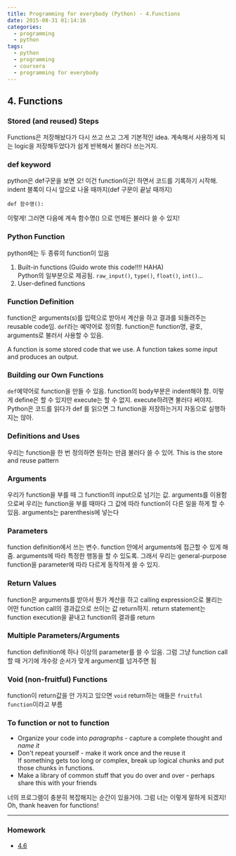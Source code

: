 ```yaml
---
title: Programming for everybody (Python) - 4.Functions
date: 2015-08-31 01:14:16
categories:
  - programming
  - python
tags:
  - python
  - programming
  - coursera
  - programming for everybody
---
```


## 4. Functions
### Stored (and reused) Steps
Functions은 저장해놨다가 다시 쓰고 쓰고 그게 기본적인 idea. 계속해서 사용하게 되는 logic을 저장해두었다가 쉽게 반복해서 불러다 쓰는거지.

### def keyword
python은 def구문을 보면 오! 이건 function이군! 하면서 코드를 기록하기 시작해. indent 블록이 다시 앞으로 나올 때까지(def 구문이 끝날 때까지)
```
def 함수명():
```
이렇게! 그러면 다음에 계속 함수명() 으로 언제든 불러다 쓸 수 있지!

### Python Function
python에는 두 종류의 function이 있음
1. Built-in functions (Guido wrote this code!!!! HAHA)  
   Python의 일부분으로 제공됨. `raw_input()`, `type()`, `float()`, `int()`...
2. User-defined functions

### Function Definition
function은 arguments(s)를 입력으로 받아서 계산을 하고 결과를 되돌려주는 reusable code임. `def`라는 예약어로 정의함. function은 function명, 괄호, arguments로 불러서 사용할 수 있음.

A function is some stored code that we use. A function takes some input and produces an output.

### Building our Own Functions
`def`예약어로 function을 만들 수 있음. function의 body부분은 indent해야 함. 이렇게 define은 할 수 있지만 execute는 할 수 없지. execute하려면 불러다 써야지. Python은 코드를 읽다가 def 를 읽으면 그 function을 저장하는거지 자동으로 실행하지는 않아.

### Definitions and Uses
우리는 function을 한 번 정의하면 원하는 만큼 불러다 쓸 수 있어. This is the store and reuse pattern

### Arguments
우리가 function을 부를 때 그 function의 input으로 넘기는 값. arguments를 이용함으로써 우리는 function을 부를 때마다 그 값에 따라 function이 다른 일을 하게 할 수 있음. arguments는 parenthesis에 넣는다

### Parameters
function definition에서 쓰는 변수. function 안에서 arguments에 접근할 수 있게 해줌. arguments에 따라 특정한 행동을 할 수 있도록. 그래서 우리는 general-purpose function을 parameter에 따라 다르게 동작하게 쓸 수 있지.

### Return Values
function은 arguments를 받아서 뭔가 계산을 하고 calling expression으로 불리는 어떤 function call의 결과값으로 쓰이는 값 return하지. return statement는 function execution을 끝내고 function의 결과를 return

### Multiple Parameters/Arguments
function definition에 하나 이상의 parameter를 쓸 수 있음. 그럼 그냥 function call할 때 거기에 개수랑 순서가 맞게 argument를 넘겨주면 됨

### Void (non-fruitful) Functions
function이 return값을 안 가지고 있으면 `void` return하는 애들은 `fruitful function`이라고 부름

### To function or not to function
* Organize your code into *paragraphs* - capture a complete thought and *name it*  
* Don't repeat yourself - make it work once and the reuse it  
If something gets too long or complex, break up logical chunks and put those chunks in functions.
* Make a library of common stuff that you do over and over - perhaps share this with your friends

너의 프로그램이 충분히 복잡해지는 순간이 있을거야. 그럼 너는 이렇게 말하게 되겠지!  
Oh, thank heaven for functions!

---
### Homework
* [4.6](4.6.py)